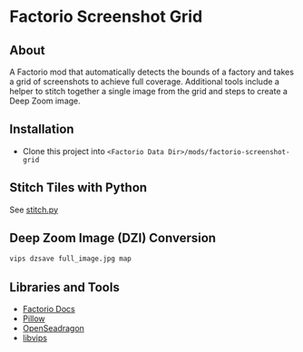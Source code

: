 # Factorio Screenshot Grid

## About

A Factorio mod that automatically detects the bounds of a factory and takes a grid of screenshots to achieve full coverage. Additional tools include a helper to stitch together a single image from the grid and steps to create a Deep Zoom image.

## Installation

- Clone this project into `<Factorio Data Dir>/mods/factorio-screenshot-grid`

## Stitch Tiles with Python

See [stitch.py](./stitch.py)

## Deep Zoom Image (DZI) Conversion

```bash
vips dzsave full_image.jpg map
```

## Libraries and Tools

- [Factorio Docs](https://lua-api.factorio.com/stable/)
- [Pillow](https://pillow.readthedocs.io/en/stable/)
- [OpenSeadragon](https://openseadragon.github.io)
- [libvips](https://www.libvips.org)